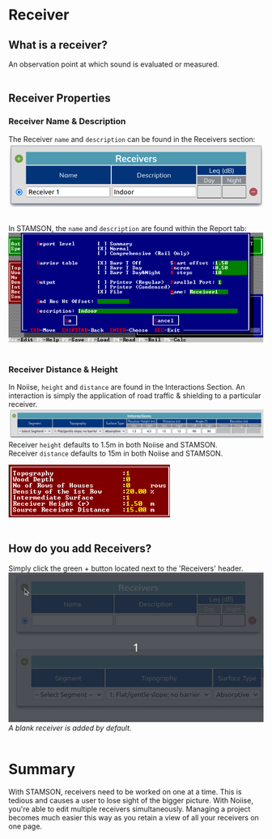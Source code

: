 # Receiver

## What is a receiver?
An observation point at which sound is evaluated or measured. 
<br/><br/>

## Receiver Properties

### Receiver Name & Description
The Receiver ```name``` and ```description``` can be found in the Receivers section:
![Receiver Name](./assets/noiise/receiver/name.png "Receiver Name")
<br/><br/>

In STAMSON, the ```name``` and ```description```  are found within the Report tab:
![Receiver Name](./assets/stamson/receiver/name.png "Receiver Name")
<br/><br/>


### Receiver Distance & Height
In Noiise, ```height``` and ```distance``` are found in the Interactions Section. An interaction is simply the application of road traffic & shielding to a particular receiver. 
![Receiver Height](./assets/noiise/receiver/height.png "Receiver Height")
Receiver ```height``` defaults to 1.5m in both Noiise and STAMSON.  
Receiver ```distance``` defaults to 15m in both Noiise and STAMSON.

![Receiver Height](./assets/stamson/receiver/height.png "Receiver Height")
<br/><br/>

## How do you add Receivers?
Simply click the green + button located next to the 'Receivers' header. 
![Receiver Name](./assets/noiise/receiver/name.gif "Receiver Name")  
*A blank receiver is added by default.*
<br/><br/>

# Summary
With STAMSON, receivers need to be worked on one at a time. This is tedious and causes a user to lose sight of the bigger picture.
With Noiise, you're able to edit multiple receivers simultaneously. Managing a project becomes much easier this way as you retain a view of all your receivers on one page.
<br/><br/>
